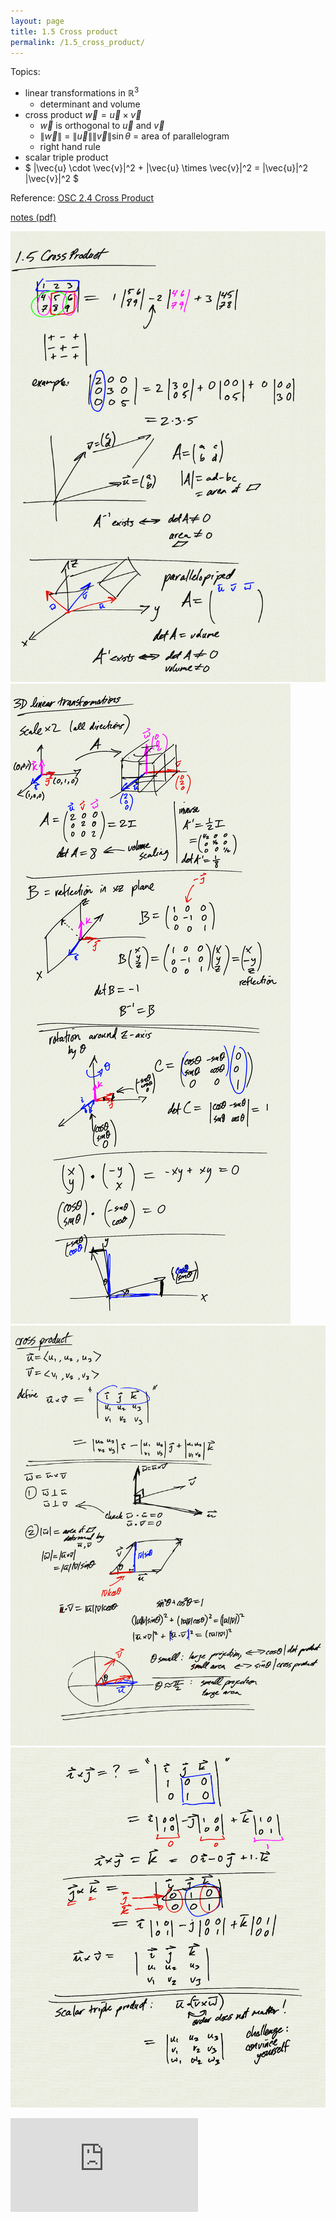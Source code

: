 ```yaml
---
layout: page
title: 1.5 Cross product
permalink: /1.5_cross_product/
---
```


Topics:
- linear transformations in $\mathbb{R}^3$
    - determinant and volume
- cross product $\vec{w} = \vec{u} \times \vec{v}$
    - $\vec{w}$ is orthogonal to $\vec{u}$ and $\vec{v}$
    - $\|\vec{w}\|$ = $\|\vec{u}\|\|\vec{v}\|\sin\theta$ = area of parallelogram
    - right hand rule
- scalar triple product
- $ \|\vec{u} \cdot \vec{v}\|^2 + \|\vec{u} \times \vec{v}\|^2 = \|\vec{u}\|^2 \|\vec{v}\|^2 $

Reference: [OSC 2.4 Cross Product](https://openstax.org/books/calculus-volume-3/pages/2-4-the-cross-product)

[notes (pdf)](MultiV_1.5_CrossProduct.pdf)

![](0.png)
![](1.png)
![](2.png)
![](3.png)

<iframe class="video" src="https://www.youtube.com/embed/FSSlkyCPi7I" title="YouTube video player" frameborder="0" allow="accelerometer; autoplay; clipboard-write; encrypted-media; gyroscope; picture-in-picture" allowfullscreen></iframe>
